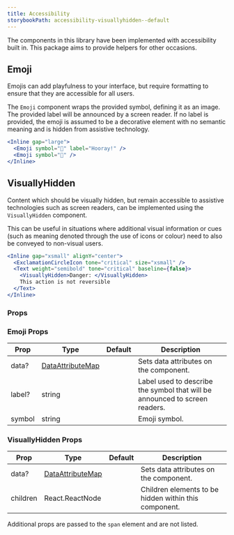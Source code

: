 ```yaml
---
title: Accessibility
storybookPath: accessibility-visuallyhidden--default
---
```


The components in this library have been implemented with accessibility built
in. This package aims to provide helpers for other occasions.

## Emoji

Emojis can add playfulness to your interface, but require formatting to ensure
that they are accessible for all users.

The `Emoji` component wraps the provided symbol, defining it as an image. The
provided label will be announced by a screen reader. If no label is provided,
the emoji is assumed to be a decorative element with no semantic meaning and is
hidden from assistive technology.

```jsx live
<Inline gap="large">
  <Emoji symbol="🎉" label="Hooray!" />
  <Emoji symbol="🎉" />
</Inline>
```

## VisuallyHidden

Content which should be visually hidden, but remain accessible to assistive
technologies such as screen readers, can be implemented using the
`VisuallyHidden` component.

This can be useful in situations where additional visual information or cues
(such as meaning denoted through the use of icons or colour) need to also be
conveyed to non-visual users.

```jsx live
<Inline gap="xsmall" alignY="center">
  <ExclamationCircleIcon tone="critical" size="xsmall" />
  <Text weight="semibold" tone="critical" baseline={false}>
    <VisuallyHidden>Danger: </VisuallyHidden>
    This action is not reversible
  </Text>
</Inline>
```

### Props

### Emoji Props

| Prop   | Type                                   | Default | Description                                                                 |
| ------ | -------------------------------------- | ------- | --------------------------------------------------------------------------- |
| data?  | [DataAttributeMap][data-attribute-map] |         | Sets data attributes on the component.                                      |
| label? | string                                 |         | Label used to describe the symbol that will be announced to screen readers. |
| symbol | string                                 |         | Emoji symbol.                                                               |

### VisuallyHidden Props

| Prop     | Type                                   | Default | Description                                           |
| -------- | -------------------------------------- | ------- | ----------------------------------------------------- |
| data?    | [DataAttributeMap][data-attribute-map] |         | Sets data attributes on the component.                |
| children | React.ReactNode                        |         | Children elements to be hidden within this component. |

Additional props are passed to the `span` element and are not listed.

[data-attribute-map]:
  https://github.com/brighte-labs/spark-web/blob/e7f6f4285b4cfd876312cc89fbdd094039aa239a/packages/utils/src/internal/buildDataAttributes.ts#L1
